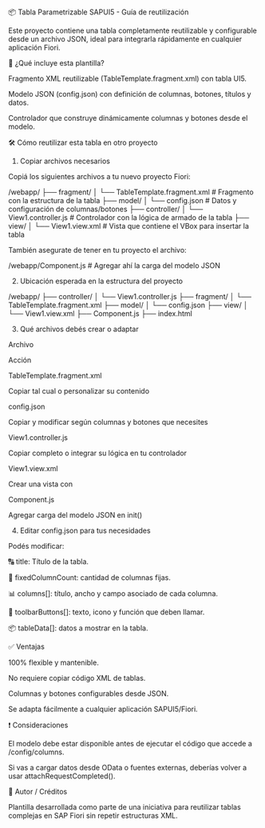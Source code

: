 📦 Tabla Parametrizable SAPUI5 - Guía de reutilización

Este proyecto contiene una tabla completamente reutilizable y configurable desde un archivo JSON, ideal para integrarla rápidamente en cualquier aplicación Fiori.

🧩 ¿Qué incluye esta plantilla?

Fragmento XML reutilizable (TableTemplate.fragment.xml) con tabla UI5.

Modelo JSON (config.json) con definición de columnas, botones, títulos y datos.

Controlador que construye dinámicamente columnas y botones desde el modelo.

🛠️ Cómo reutilizar esta tabla en otro proyecto

1. Copiar archivos necesarios

Copiá los siguientes archivos a tu nuevo proyecto Fiori:

/webapp/
├── fragment/
│   └── TableTemplate.fragment.xml         # Fragmento con la estructura de la tabla
├── model/
│   └── config.json                        # Datos y configuración de columnas/botones
├── controller/
│   └── View1.controller.js               # Controlador con la lógica de armado de la tabla
├── view/
│   └── View1.view.xml                    # Vista que contiene el VBox para insertar la tabla

También asegurate de tener en tu proyecto el archivo:

/webapp/Component.js                      # Agregar ahí la carga del modelo JSON

2. Ubicación esperada en la estructura del proyecto

/webapp/
├── controller/
│   └── View1.controller.js
├── fragment/
│   └── TableTemplate.fragment.xml
├── model/
│   └── config.json
├── view/
│   └── View1.view.xml
├── Component.js
├── index.html

3. Qué archivos debés crear o adaptar

Archivo

Acción

TableTemplate.fragment.xml

Copiar tal cual o personalizar su contenido

config.json

Copiar y modificar según columnas y botones que necesites

View1.controller.js

Copiar completo o integrar su lógica en tu controlador

View1.view.xml

Crear una vista con <VBox id="fragmentContainer" />

Component.js

Agregar carga del modelo JSON en init()

4. Editar config.json para tus necesidades

Podés modificar:

🔠 title: Título de la tabla.

🔢 fixedColumnCount: cantidad de columnas fijas.

📊 columns[]: título, ancho y campo asociado de cada columna.

🧭 toolbarButtons[]: texto, icono y función que deben llamar.

📦 tableData[]: datos a mostrar en la tabla.

✅ Ventajas

100% flexible y mantenible.

No requiere copiar código XML de tablas.

Columnas y botones configurables desde JSON.

Se adapta fácilmente a cualquier aplicación SAPUI5/Fiori.

❗ Consideraciones

El modelo debe estar disponible antes de ejecutar el código que accede a /config/columns.

Si vas a cargar datos desde OData o fuentes externas, deberías volver a usar attachRequestCompleted().

👤 Autor / Créditos

Plantilla desarrollada como parte de una iniciativa para reutilizar tablas complejas en SAP Fiori sin repetir estructuras XML.